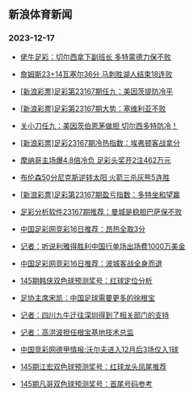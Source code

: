 ## 新浪体育新闻 
### 2023-12-17

+ [佬牛足彩：切尔西拿下副班长 多特蒙德力保不败](https://sports.sina.com.cn/l/2023-12-16/doc-imzyehsh6504747.shtml)

+ [詹姆斯23+14瓦塞尔36分 马刺胜湖人结束18连败](https://sports.sina.com.cn/basketball/nba/2023-12-16/doc-imzyenyc3793355.shtml)

+ [[新浪彩票]足彩第23167期任九：美因茨提防冷平](https://sports.sina.com.cn/l/2023-12-16/doc-imzycmnu3745470.shtml)

+ [[新浪彩票]足彩第23167期大势：塞维利亚不败](https://sports.sina.com.cn/l/2023-12-16/doc-imzycmnu3745159.shtml)

+ [关小刀任九：美因茨伯恩茅做胆 切尔西多特防冷！](https://sports.sina.com.cn/l/2023-12-16/doc-imzyexqa2965562.shtml)

+ [[新浪彩票]足彩23167期冷热指数：埃弗顿客战拿分](https://sports.sina.com.cn/l/2023-12-16/doc-imzyehsk3282735.shtml)

+ [摩纳哥主场爆4.8倍冷负 足彩头奖开2注462万元](https://sports.sina.com.cn/l/2023-12-16/doc-imzyehsa9340667.shtml)

+ [布伦森50分尼克斯逆转太阳 火箭三杀灰熊5连胜](https://sports.sina.com.cn/basketball/nba/2023-12-16/doc-imzyetfw9133818.shtml)

+ [[新浪彩票]足彩第23167期盈亏指数：多特坐和望赢](https://sports.sina.com.cn/l/2023-12-16/doc-imzycmns6969160.shtml)

+ [足彩分析软件23167期推荐：曼城是稳胆巴萨保不败](https://sports.sina.com.cn/l/2023-12-16/doc-imzyehsa9336167.shtml)

+ [中国足彩网竞彩16日推荐：昂热全取3分](https://sports.sina.com.cn/l/2023-12-16/doc-imzyauqt6897951.shtml)

+ [记者：听说利雅得胜利中国行单场出场费1000万美金](https://sports.sina.com.cn/china/j/2023-12-16/doc-imzyfcvw6086111.shtml)

+ [中国足彩网竞彩16日推荐：波城客战全身而退](https://sports.sina.com.cn/l/2023-12-16/doc-imzyauqt6901137.shtml)

+ [145期韩侠双色球预测奖号：红球定位分析](https://sports.sina.com.cn/l/2023-12-16/doc-imzyauqv0097837.shtml)

+ [足协主席宋凯：中国足球需要更多的徐根宝](https://sports.sina.com.cn/china/j/2023-12-16/doc-imzyfcvw6086319.shtml)

+ [记者：四川九牛迁往深圳得到了相关部门的支持](https://sports.sina.com.cn/china/j/2023-12-16/doc-imzyfkcq8804465.shtml)

+ [记者：高洪波担任根宝基地技术总监](https://sports.sina.com.cn/china/j/2023-12-16/doc-imzyfcvw6084943.shtml)

+ [中国竞彩网德甲情报:沃尔夫进入12月后3场仅入1球](https://sports.sina.com.cn/l/2023-12-16/doc-imzycmns6969349.shtml)

+ [145期江宏双色球预测奖号：红球龙头凤尾推荐](https://sports.sina.com.cn/l/2023-12-16/doc-imzyauqx4655740.shtml)

+ [145期凡哥双色球预测奖号：首尾号码参考](https://sports.sina.com.cn/l/2023-12-16/doc-imzyauqx4654536.shtml)

